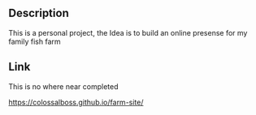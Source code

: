 ## Description

This is a personal project, the Idea is to build an online presense for my family fish farm

## Link

This is no where near completed

https://colossalboss.github.io/farm-site/